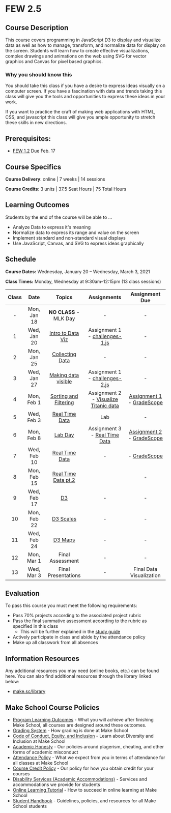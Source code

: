 # FEW 2.5

## Course Description

This course covers programming in JavaScript D3 to display and visualize data as well as how to manage, transform, and normalize data for display on the screen. Students will learn how to create effective visualizations, complex drawings and animations on the web using SVG for vector graphics and Canvas for pixel based graphics.

### Why you should know this

You should take this class if you have a desire to express ideas visually on a computer screen. If you have a fascination with data and trends taking this class will give you the tools and opportunities to express these ideas in your work.

If you want to practice the craft of making web applications with HTML, CSS, and javascript this class will give you ample opportunity to stretch these skills in new directions.

## Prerequisites:

- [FEW 1.2](https://github.com/Make-School-Courses/FEW-1.2-JavaScript-Foundations) Due Feb. 17

## Course Specifics

**Course Delivery**: online | 7 weeks | 14 sessions

**Course Credits**: 3 units | 37.5 Seat Hours | 75 Total Hours

## Learning Outcomes

Students by the end of the course will be able to ...

- Analyze Data to express it's meaning
- Normalize data to express its range and value on the screen
- Implement standard and non-standard visual displays
- Use JavaScript, Canvas, and SVG to express ideas graphically

## Schedule

**Course Dates:** Wednesday, January 20 – Wednesday, March 3, 2021

**Class Times:** Monday, Wednesday at 9:30am–12:15pm (13 class sessions)

| Class | Date | Topics | Assignments | Assignment Due |
|:-----:|:----:|:------:|:-----------:|:--------------:|
|  -    | Mon, Jan 18 | **NO CLASS** - MLK Day | - | - |
|  1    | Wed, Jan 20 | [Intro to Data Viz](lessons/lesson-01.md)     | Assignment 1 <br>- [challenges-1.js](https://github.com/MakeSchool-Tutorials/FEW-2-5-Data-Visualization-Working-with-Data) | - |
|  2    | Mon, Jan 25 | [Collecting Data](lessons/lesson-02.md)       | - | - |
|  3    | Wed, Jan 27 | [Making data visible](lessons/lesson-03.md)   | Assignment 1 <br>- [challenges-2.js](https://github.com/MakeSchool-Tutorials/FEW-2-5-Data-Visualization-Working-with-Data) | - |
|  4    | Mon, Feb 1  | [Sorting and Filtering](lessons/lesson-04.md) | Assignment 2 <br>- [Visualize Titanic data](https://github.com/Make-School-Labs/FEW-2-5-Titanic-Visualization) | [Assignment 1](https://github.com/MakeSchool-Tutorials/FEW-2-5-Data-Visualization-Working-with-Data) - [GradeScope](https://www.gradescope.com/courses/218919) |
|  5    | Wed, Feb 3  | [Real Time Data](lessons/lesson-05.md)        | Lab | - |
|  6    | Mon, Feb 8  | [Lab Day](lessons/lesson-06.md)               | Assignment 3 <br>- [Real Time Data](https://github.com/Make-School-Labs/FEW-2-5-Data-Visualization-Real-Time-Data) | [Assignment 2](https://github.com/Make-School-Labs/FEW-2-5-Titanic-Visualization)  - [GradeScope](https://www.gradescope.com/courses/218919) |
|  7    | Wed, Feb 10 | [Real Time Data](lessons/lesson-07.md)        | - | - [GradeScope](https://www.gradescope.com/courses/218919) |
|  8    | Mon, Feb 15 | [Real Time Data pt.2](lessons/lesson-08.md)   | []() | - | - |
|  9    | Wed, Feb 17 | [D3](#)                                       | - | - |
| 10    | Mon, Feb 22 | [D3 Scales](#)                                | - | - |
| 11    | Wed, Feb 24 | [D3 Maps](#)                                  | - | - |
| 12    | Mon, Mar 1  | Final Assessment                              | - | - |
| 13    | Wed, Mar 3  | Final Presentations                           | - | Final Data Visualization |

## Evaluation

To pass this course you must meet the following requirements:

- Pass 70% projects according to the associated project rubric
- Pass the final summative assessment according to the rubric as specified in this class
    - This will be further explained in the [study guide](study-guide.md)
- Actively participate in class and abide by the attendance policy
- Make up all classwork from all absences

##  Information Resources

Any additional resources you may need (online books, etc.) can be found here. You can also find additional resources through the library linked below:

- [make.sc/library](http://make.sc/library)

## Make School Course Policies

- [Program Learning Outcomes](https://make.sc/program-learning-outcomes) - What you will achieve after finishing Make School, all courses are designed around these outcomes.
- [Grading System](https://make.sc/grading-system) - How grading is done at Make School
- [Code of Conduct, Equity, and Inclusion](https://make.sc/code-of-conduct) - Learn about Diversity and Inclusion at Make School
- [Academic Honesty](https://make.sc/academic-honesty-policy) - Our policies around plagerism, cheating, and other forms of academic misconduct
- [Attendance Policy](https://make.sc/attendance-policy) - What we expect from you in terms of attendance for all classes at Make School
- [Course Credit Policy](https://make.sc/course-credit-policy) - Our policy for how you obtain credit for your courses
- [Disability Services (Academic Accommodations)](https://make.sc/disability-services) - Services and accommodations we provide for students
- [Online Learning Tutorial](https://make.sc/online-learning-tutorial) - How to succeed in online learning at Make School
- [Student Handbook](https://make.sc/student-handbook) - Guidelines, policies, and resources for all Make School students

